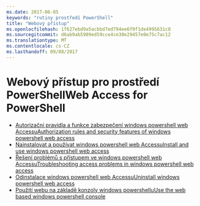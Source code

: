 ```yaml
---
ms.date: 2017-06-05
keywords: "rutiny prostředí PowerShell"
title: "Webový přístup"
ms.openlocfilehash: 1f627ebd9a5acbbd7ed794ee6f9f1de4995631c8
ms.sourcegitcommit: d6ab9ab5909ed59cce4ce30e29457e0e75c7ac12
ms.translationtype: MT
ms.contentlocale: cs-CZ
ms.lasthandoff: 09/08/2017
---
```

# <a name="web-access-for-powershell"></a><span data-ttu-id="f8b29-103">Webový přístup pro prostředí PowerShell</span><span class="sxs-lookup"><span data-stu-id="f8b29-103">Web Access for PowerShell</span></span>

- [<span data-ttu-id="f8b29-104">Autorizační pravidla a funkce zabezpečení windows powershell web Accessu</span><span class="sxs-lookup"><span data-stu-id="f8b29-104">Authorization rules and security features of windows powershell web access</span></span>](web-access/authorization-rules-and-security-features-of-windows-powershell-web-access.md)
- [<span data-ttu-id="f8b29-105">Nainstalovat a používat windows powershell web Accessu</span><span class="sxs-lookup"><span data-stu-id="f8b29-105">Install and use windows powershell web access</span></span>](web-access/install-and-use-windows-powershell-web-access.md)
- [<span data-ttu-id="f8b29-106">Řešení problémů s přístupem ve windows powershell web Accessu</span><span class="sxs-lookup"><span data-stu-id="f8b29-106">Troubleshooting access problems in windows powershell web access</span></span>](web-access/troubleshooting-access-problems-in-windows-powershell-web-access.md)
- [<span data-ttu-id="f8b29-107">Odinstalace windows powershell web Accessu</span><span class="sxs-lookup"><span data-stu-id="f8b29-107">Uninstall windows powershell web access</span></span>](web-access/uninstall-windows-powershell-web-access.md)
- [<span data-ttu-id="f8b29-108">Použití webu na základě konzoly windows powershellu</span><span class="sxs-lookup"><span data-stu-id="f8b29-108">Use the web based windows powershell console</span></span>](web-access/use-the-web-based-windows-powershell-console.md)

